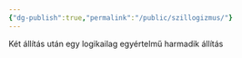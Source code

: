 ```yaml
---
{"dg-publish":true,"permalink":"/public/szillogizmus/"}
---
```


Két állítás után egy logikailag egyértelmű harmadik állítás